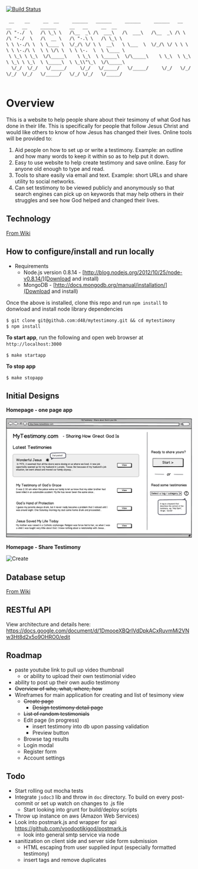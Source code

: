 [![Build Status](https://travis-ci.org/d48/mytestimony.png?branch=master)](https://travis-ci.org/d48/mytestimony)

```
 __    __     __  __     ______   ______     ______     ______   __     __    __     ______     __   __     __  __    
/\ "-./  \   /\ \_\ \   /\__  _\ /\  ___\   /\  ___\   /\__  _\ /\ \   /\ "-./  \   /\  __ \   /\ "-.\ \   /\ \_\ \   
\ \ \-./\ \  \ \____ \  \/_/\ \/ \ \  __\   \ \___  \  \/_/\ \/ \ \ \  \ \ \-./\ \  \ \ \/\ \  \ \ \-.  \  \ \____ \  
 \ \_\ \ \_\  \/\_____\    \ \_\  \ \_____\  \/\_____\    \ \_\  \ \_\  \ \_\ \ \_\  \ \_____\  \ \_\\"\_\  \/\_____\ 
  \/_/  \/_/   \/_____/     \/_/   \/_____/   \/_____/     \/_/   \/_/   \/_/  \/_/   \/_____/   \/_/ \/_/   \/_____/ 
                                                                                                                      
```

# Overview

This is a website to help people share about their tesimony of what God has done in their life. This is specifically for people that follow Jesus Christ and would like others to know of how Jesus has changed their lives. Online tools will be provided to:

1. Aid people on how to set up or write a testimony. Example: an outline and how many words to keep it within so as to help put it down.
2. Easy to use website to help create testimony and save online. Easy for anyone old enough to type and read.
3. Tools to share easily via email and text. Example: short URLs and share utility to social networks.
4. Can set testimony to be viewed publicly and anonymously so that search engines can pick up on keywords that may help others in their struggles and see how God helped and changed their lives.


## Technology

[From Wiki](https://github.com/d48/mytestimony/wiki/Technology)

## How to configure/install and run locally

* Requirements
  * Node.js version 0.8.14 - [http://blog.nodejs.org/2012/10/25/node-v0.8.14/](Download and install)
  * MongoDB - [http://docs.mongodb.org/manual/installation/](Download and install)

Once the above is installed, clone this repo and run `npm install` to donwload and install node library dependencies

```
$ git clone git@github.com:d48/mytestimony.git && cd mytestimony
$ npm install
```

**To start app**, run the following and open web browser at `http://localhost:3000`

```
$ make startapp
```

**To stop app**

```
$ make stopapp 
```


## Initial Designs

**Homepage - one page app**

![Homepage](https://github.com/d48/mytestimony/raw/master/design/wireframes/wireframe-home-v1.png)

**Homepage - Share Testimony**

![Create](http://f.cl.ly/items/3V0h0S103d2C2O0o0v0v/home-wf-share.png)

## Database setup

[From Wiki](https://github.com/d48/mytestimony/wiki/Database)


## RESTful API

View architecture and details here: https://docs.google.com/document/d/1DmooeXBQrIVdDpkACxRuvmMi2VNw3Ht8d2x5o9OHRO0/edit

## Roadmap

* paste youtube link to pull up video thumbnail
  * or ability to upload their own testimonial video
* ability to post up their own audio testimony
* ~~Overview of who, what, where, how~~
* Wireframes for main application for creating and list of tesimony view 
     * ~~Create page~~
	   * ~~Design testimony detail page~~
     * ~~List of random testimonials~~
     * Edit page (in progress)
       * insert testimony into db upon passing validation
       * Preview button
     * Browse tag results
     * Login modal
     * Register form
     * Account settings
	

## Todo
- Start rolling out mocha tests
- Integrate `jsdoc3` lib and throw in `doc` directory. To build on every post-commit or set up watch on changes to .js file
  * Start looking into grunt for build/deploy scripts
- Throw up instance on aws (Amazon Web Services)
- Look into postmark.js and wrapper for api https://github.com/voodootikigod/postmark.js
  * look into general smtp service via node
- sanitization on client side and server side form submission
  * HTML escaping from user supplied input (especially formatted testimony)
  * insert tags and remove duplicates
